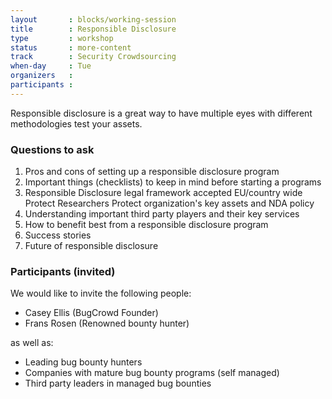```yaml
---
layout       : blocks/working-session
title        : Responsible Disclosure
type         : workshop
status       : more-content
track        : Security Crowdsourcing
when-day     : Tue
organizers   :
participants :
---
```


Responsible disclosure is a great way to have multiple eyes with different methodologies test your assets.

### Questions to ask

1. Pros and cons of setting up a responsible disclosure program
2. Important things (checklists) to keep in mind before starting a programs
3. Responsible Disclosure legal framework accepted EU/country wide
    Protect Researchers
    Protect organization's key assets and NDA policy
4. Understanding important third party players and their key services
5. How to benefit best from a responsible disclosure program
6. Success stories
7. Future of responsible disclosure

### Participants (invited)
We would like to invite the following people:
* Casey Ellis (BugCrowd Founder)
* Frans Rosen (Renowned bounty hunter)

as well as:

* Leading bug bounty hunters
* Companies with mature bug bounty programs (self managed)
* Third party leaders in managed bug bounties

